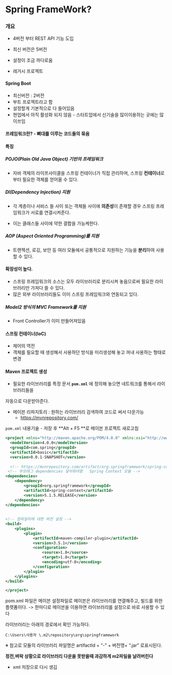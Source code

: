 # Spring FrameWork?

### 개요

- 4버전 부터 REST API 기능 도입 

- 최신 버전은 5버전 
- 설정이 조금 까다로움 
- 레거시 프로젝트 



#### Spring Boot 

- 최신버전 : 2버전
- 부트 프로젝트라고 함 
- 설정할게 기본적으로 다 들어있음 
- 현업에서 아직 활성화 되지 않음 - 스타트업에서 신기술을 많이이용하는 곳에는 많이쓰임 



#### 프레임워크란? - 뼈대를 이루는 코드들의 묶음 

#### 특징

##### POJO(Plain Old Java Object) 기반의 프레임워크

- 자바 객체의 라이프사이클을 스프링 컨테이너가 직접 관리하며, 스프링 **컨테이너**로부터 필요한 객체를 얻어올 수 있다.

##### DI(Dependency Injection) 지원

- 각 계층이나 서비스 들 사이 또는 객체들 사이에 **의존성**이 존재할 경우 스프링 프레임워크가 서로를 연결시켜준다. 

- 이는 클래스들 사이에 약한 결합을 가능케한다.

##### AOP (Aspect Oriented Programming)를 지원 

- 트랜젝션, 로깅, 보안 등 여러 모듈에서 공통적으로 지원하는 기능을 **분리**하여 사용할 수 있다.

#### 확장성이 높다.

- 스프링 프레임워크의 소스는 모두 라이브러리로 분리시켜 놓음으로써 필요한 라이브러리만 가져다 쓸 수 있다. 
- 많은 외부 라이브러리들도 이미 스프링 프레임워크와 연동되고 있다.

##### Model2 방식의 MVC Framework를 지원 

- Front Controller가 이미 만들어져있음 



#### 스프링 컨테이너(IoC)

- 제어의 역전
- 객체를 필요할 때 생성해서 사용하던 방식을 미리생성해 놓고 꺼내 사용하는 형태로 변경



#### Maven 프로젝트 생성 

- 필요한 라이브러리를 특정 문서 **`pom.xml`** 에 정의해 놓으면 네트워크를 통해서 라이브러리들을 

자동으로 다운받아준다.

- 메이븐 리파지토리 : 원하는 라이브러리 검색하여 코드로 써서 다운가능 
  - https://mvnrepository.com/

`pom.xml` 내용기술  - 저장 후 **Alt + F5 **로 메이븐 프로젝트 새로고침 

```xml
<project xmlns="http://maven.apache.org/POM/4.0.0" xmlns:xsi="http://www.w3.org/200ㄴ1/XMLSchema-instance" xsi:schemaLocation="http://maven.apache.org/POM/4.0.0 http://maven.apache.org/xsd/maven-4.0.0.xsd">
  <modelVersion>4.0.0</modelVersion>
  <groupId>com.spring</groupId>
  <artifactId>basic</artifactId>
  <version>0.0.1-SNAPSHOT</version>
  
  <!-- https://mvnrepository.com/artifact/org.springframework/spring-context -->
 <!-- 부모태그 dependencies 넣어줘야함   Spring Context 모듈 -->
<dependencies>
	<dependency>
	    <groupId>org.springframework</groupId>
	    <artifactId>spring-context</artifactId>
	    <version>5.1.5.RELEASE</version>
	</dependency>
</dependencies>
  
  
<!-- 컴파일러에 대한 버전 설정 -->
<build>
	<plugins>
		<plugin>
			<artifactId>maven-compiler-plugin</artifactId>
			<version>3.5.1</version>
			<configuration>
				<source>1.8</source>
				<target>1.8</target>
				<encoding>utf-8</encoding>
			</configuration>
		</plugin>
	</plugins>
</build>

</project>
```

pom.xml 파일은 메이븐 설정파일로 메이븐은 라이브러리를 연결해주고, 빌드를 위한 플랫폼이다.        ->  한마디로 메이븐을 이용하면 라이브러리를 설정으로 바로 사용할 수 있다

라이브러리는 아래의 경로에서 확인 가능하다.

```
C:\Users\사용자 \.m2\repository\org\springframework 
```

※ 참고로 모듈의 라이브러리 파일명은 artifactId + “-” + 버전명+ “.jar” 로표시된다.

**정전,벼락 상황으로 라이브러리 다운을 못받을때 과감하게 m2파일을 날려버린다** 

- xml 저장으로 다시 생김 

